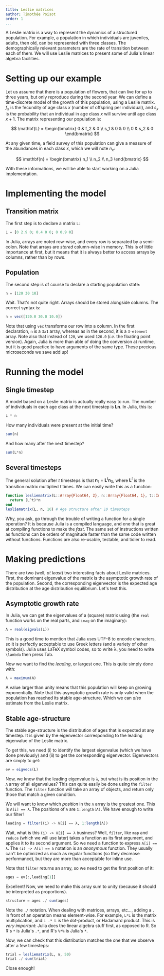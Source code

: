 ```yaml
---
title: Leslie matrices
author: Timothée Poisot
order: 1
...
```


A Leslie matrix is a way to represent the dynamics of a structured population.
For example, a population in which individuals are juveniles, adults, then old,
can be represented with three classes. The demographically relevant parameters
are the rate of transition between each of them. We will use Leslie matrices to
present some of Julia's linear algebra facilities.

# Setting up our example

Let us assume that there is a population of flowers, that can live for up to
three years, but only reproduce during the second year. We can define a
time-discrete model of the growth of this population, using a Leslie matrix.
$f_x$ is the fecundity of age class $x$ (number of offspring per individual),
and $s_x$ is the probability that an individual in age class $x$ will survive
until age class $x+1$. The matrix representing our population is:

$$
\mathbf{L} = \begin{bmatrix}
   0 & f_2 & 0 \\
   s_1 & 0 & 0 \\
   0 & s_2 & 0
\end{bmatrix}
$$

At any given time, a field survey of this population can give a measure of the
abundances in each class $x$, which we will note $n_x$:

$$
\mathbf{n} = \begin{bmatrix}
   n_1 \\
   n_2 \\
   n_3
\end{bmatrix}
$$

With these informations, we will be able to start working on a Julia
implementation.

# Implementing the model

## Transition matrix

The first step is to declare a matrix `L`:

```julia
L = [0 2.9 0; 0.4 0 0; 0 0.9 0]
```

In Julia, arrays are noted row-wise, and every row is separated by a semi-colon.
Note that arrays are *stored* column-wise in memory. This is of little
importance at first, but it means that it is always better to access arrays by
columns, rather than by rows.

## Population

The second step is of course to declare a starting population state:

```julia
n = [120 30 10]
```

Wait. That's not quite right. Arrays should be stored alongside columns. The
correct syntax is:

```julia
n = vec([120.0 30.0 10.0])
```

Note that using `vec` transforms our row into a column. In the first
declaration, `n` is a `3x1` array, whereas as in the second, it is a `3-element`
array. Note also that instead of `120`, we used `120.0` (*i.e.* the floating
point version). Again, Julia is more than able of doing the conversion at
runtime, but it is good practice to have arguments of the same type. These
precious microseconds we save add up!

# Running the model

## Single timestep

A model based on a Leslie matrix is actually really easy to run. The number of
individuals in each age class at the next timestep is $\mathbf{L}\mathbf{n}$. In Julia,
this is:

```julia
L * n
```

How many individuals were present at the initial time?

```julia
sum(n)
```

And how many after the next timestep?

```julia
sum(L*n)
```

## Several timesteps

The general solution after $t$ timesteps is that $\mathbf{n}_t =
\mathbf{L}^t\mathbf{n}_0$, where $\mathbf{L}^t$ is the transition matrix
multiplied $t$ times. We can easily write this as a function:

```julia
function lesliematrix(L::Array{Float64, 2}, n::Array{Float64, 1}, t::Int64)
  return (L^t)*n
end
lesliematrix(L, n, 10) # Age structure after 10 timesteps
```

Why, you ask, go through the trouble of writing a function for a single
operation? It is because Julia is a compiled language, and one that is great at
compiling functions to make the *fast*. The same set of instructions written as
functions can be orders of magnitude faster than the same code written without
functions. Functions are also re-usable, testable, and tidier to read.

# Making predictions

There are two (well, *at least*) two interesting facts about Leslie matrices.
First, the dominant eigenvalue of the matrix is the asymptotic growth rate of
the population. Second, the corresponding eigenvector is the expected age
distribution at the age distribution equilibrium. Let's test this.

## Asymptotic growth rate

In Julia, we can get the eigenvalues of a (square) matrix using (the `real`
function works on the real parts, and `imag` on the imaginary):

```julia
Λ = real(eigvals(L))
```

This is a good time to mention that Julia uses UTF-8 to encode characters, so it
is perfectly acceptable to use Greek letters (and a variety of other symbols).
Julia uses LaTeX symbol codes, so to write λ, you need to write `\lambda` then
press Tab.

Now we want to find the *leading*, or largest one. This is quite simply done with:

```julia
λ = maximum(Λ)
```

A value larger than unity means that this population will keep on growing
exponentially. Note that this asymptotic growth rate is only valid when the
population has reached its stable age-structure. Which we can *also* estimate
from the Leslie matrix.

## Stable age-structure

The stable age-structure is the distribution of ages that is expected at any
timestep. It is given by the eigenvector corresponding to the leading eigenvalue
of the Leslie matrix.

To get this, we need (i) to identify the largest eigenvalue (which we have done
previously) and (ii) to get the corresponding eigenvector. Eigenvectors are
simply to get:

```julia
ev = eigvecs(L)
```

Now, we know that the leading eigenvalue is `λ`, but what is its position in the `Λ`
array of all eigenvalues? This can quite easily be done using the `filter`
function. The `filter` function will take an array of objects, and return only
those that match a given condition.

We will want to know which *position* in the `Λ` array is the greatest one. This
is `Λ[i] == λ`. The positions of `Λ` are `1:length(Λ)`. We have enough to write
our filter!

```julia
leading = filter((i) -> Λ[i] == λ, 1:length(Λ))
```

Wait, what is this `(i) -> Λ[i] == λ` business? Well, `filter`, like `map` and
`reduce` (which we will use later) takes a function as its first argument, and
applies it to its second argument. So we need a function to express `Λ[i] == λ`.
The `(i) -> Λ[i] == λ` notation is an *anonymous* function. They usually can't
be optimized as much as regular functions (so they decrease performance), but
they are more than acceptable for inline use.

Note that `filter` returns an array, so we need to get the first position of it:

```julia
ages = ev[:,leading[1]]
```

Excellent! Now, we need to make this array sum to unity (because it should be
interpreted as proportions).

```julia
structure = ages ./ sum(ages)
```

Note the `./` notation. When dealing with matrices, arrays, etc..., adding a `.`
in front of an operation means element-wise. For example, `L*L` is the matrix
multiplication, and `L .* L` is the dot-product, or Hadamard product. This is
*very important*: Julia does the linear algebra stuff first, as opposed to R. So
R's `*` is Julia's `.*`, and R's `%*%` is Julia's `*`.

Now, we can check that this distribution matches the one that we observe after a
few timesteps:

```julia
trial = lesliematrix(L, n, 50)
trial ./ sum(trial)
```

Close enough!
